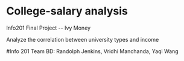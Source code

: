 # College-salary analysis 
Info201 Final Project -- Ivy Money

Analyze the correlation between university types and income

#Info 201 Team BD: Randolph Jenkins, Vridhi Manchanda, Yaqi Wang

